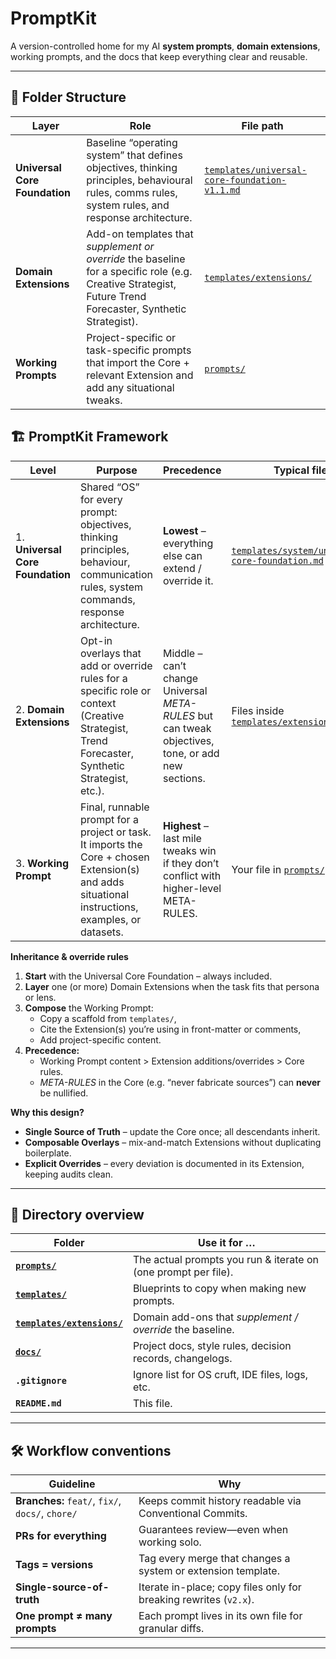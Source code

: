 # PromptKit

A version-controlled home for my AI **system prompts**, **domain extensions**, working prompts, and the docs that keep everything clear and reusable.

---

## 📁 Folder Structure

| Layer | Role | File path |
|-------|------|-----------|
| **Universal Core Foundation** | Baseline “operating system” that defines objectives, thinking principles, behavioural rules, comms rules, system rules, and response architecture. | [`templates/universal-core-foundation-v1.1.md`](templates/universal-core-foundation-v1.1.md) |
| **Domain Extensions** | Add-on templates that *supplement or override* the baseline for a specific role (e.g. Creative Strategist, Future Trend Forecaster, Synthetic Strategist). | [`templates/extensions/`](templates/extensions/) |
| **Working Prompts** | Project-specific or task-specific prompts that import the Core + relevant Extension and add any situational tweaks. | [`prompts/`](prompts/) |

## 🏗️ PromptKit Framework

| Level | Purpose | Precedence | Typical file |
|-------|---------|------------|--------------|
| 1. **Universal Core Foundation** | Shared “OS” for every prompt: objectives, thinking principles, behaviour, communication rules, system commands, response architecture. | **Lowest** – everything else can extend / override it. | [`templates/system/universal-core-foundation.md`](templates/system/universal-core-foundation.md) |
| 2. **Domain Extensions** | Opt-in overlays that add or override rules for a specific role or context (Creative Strategist, Trend Forecaster, Synthetic Strategist, etc.). | Middle – can’t change Universal *META-RULES* but can tweak objectives, tone, or add new sections. | Files inside [`templates/extensions/`](templates/extensions/) |
| 3. **Working Prompt** | Final, runnable prompt for a project or task. It imports the Core + chosen Extension(s) and adds situational instructions, examples, or datasets. | **Highest** – last mile tweaks win if they don’t conflict with higher-level META-RULES. | Your file in [`prompts/`](prompts/) |

**Inheritance & override rules**

1. **Start** with the Universal Core Foundation – always included.  
2. **Layer** one (or more) Domain Extensions when the task fits that persona or lens.  
3. **Compose** the Working Prompt:  
   - Copy a scaffold from `templates/`,  
   - Cite the Extension(s) you’re using in front-matter or comments,  
   - Add project-specific content.  
4. **Precedence:**  
   - Working Prompt content > Extension additions/overrides > Core rules.  
   - *META-RULES* in the Core (e.g. “never fabricate sources”) can **never** be nullified.

**Why this design?**

- **Single Source of Truth** – update the Core once; all descendants inherit.  
- **Composable Overlays** – mix-and-match Extensions without duplicating boilerplate.  
- **Explicit Overrides** – every deviation is documented in its Extension, keeping audits clean. 
---

## 📁 Directory overview

| Folder | Use it for … |
| ------ | ------------ |
| **[`prompts/`](prompts/)** | The actual prompts you run & iterate on (one prompt per file). |
| **[`templates/`](templates/)** | Blueprints to copy when making new prompts. |
| **[`templates/extensions/`](templates/extensions/)** | Domain add-ons that *supplement / override* the baseline. |
| **[`docs/`](docs/)** | Project docs, style rules, decision records, changelogs. |
| **`.gitignore`** | Ignore list for OS cruft, IDE files, logs, etc. |
| **`README.md`** | This file. |

---

## 🛠️ Workflow conventions

| Guideline | Why |
| ---------- | --- |
| **Branches:** `feat/`, `fix/`, `docs/`, `chore/` | Keeps commit history readable via Conventional Commits. |
| **PRs for everything** | Guarantees review—even when working solo. |
| **Tags = versions** | Tag every merge that changes a system or extension template. |
| **Single-source-of-truth** | Iterate in-place; copy files only for breaking rewrites (`v2.x`). |
| **One prompt ≠ many prompts** | Each prompt lives in its own file for granular diffs. |

---
